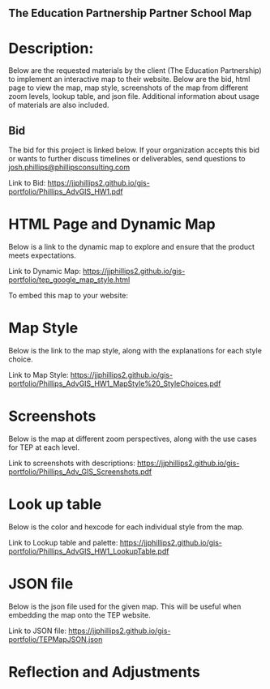 ## The Education Partnership Partner School Map

# Description: 
Below are the requested materials by the client (The Education Partnership) to implement an interactive map to their website. Below are the bid, html page to view the map, map style, screenshots of the map from different zoom levels, lookup table, and json file. Additional information about usage of materials are also included.

## Bid
The bid for this project is linked below. If your organization accepts this bid or wants to further discuss timelines or deliverables, send questions to josh.phillips@phillipsconsulting.com

Link to Bid: https://jjphillips2.github.io/gis-portfolio/Phillips_AdvGIS_HW1.pdf

# HTML Page and Dynamic Map
Below is a link to the dynamic map to explore and ensure that the product meets expectations.

Link to Dynamic Map: https://jjphillips2.github.io/gis-portfolio/tep_google_map_style.html

To embed this map to your website:


# Map Style
Below is the link to the map style, along with the explanations for each style choice.

Link to Map Style: https://jjphillips2.github.io/gis-portfolio/Phillips_AdvGIS_HW1_MapStyle%20_StyleChoices.pdf

# Screenshots
Below is the map at different zoom perspectives, along with the use cases for TEP at each level.

Link to screenshots with descriptions: https://jjphillips2.github.io/gis-portfolio/Phillips_Adv_GIS_Screenshots.pdf

# Look up table
Below is the color and hexcode for each individual style from the map. 

Link to Lookup table and palette: https://jjphillips2.github.io/gis-portfolio/Phillips_AdvGIS_HW1_LookupTable.pdf

# JSON file
Below is the json file used for the given map. This will be useful when embedding the map onto the TEP website.

Link to JSON file: https://jjphillips2.github.io/gis-portfolio/TEPMapJSON.json

# Reflection and Adjustments

